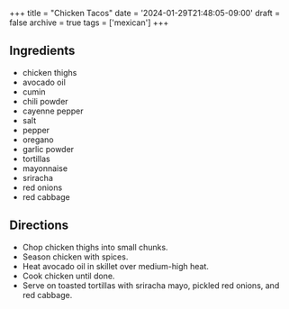 +++
title = "Chicken Tacos"
date = '2024-01-29T21:48:05-09:00'
draft = false
archive = true
tags = ['mexican']
+++

## Ingredients
* chicken thighs
* avocado oil
* cumin
* chili powder
* cayenne pepper
* salt
* pepper
* oregano
* garlic powder
* tortillas
* mayonnaise
* sriracha
* red onions
* red cabbage

## Directions
* Chop chicken thighs into small chunks.
* Season chicken with spices.
* Heat avocado oil in skillet over medium-high heat.
* Cook chicken until done.
* Serve on toasted tortillas with sriracha mayo, pickled red onions, and red cabbage.

